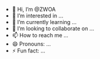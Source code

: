 - 👋 Hi, I’m @ZWOA
- 👀 I’m interested in ...
- 🌱 I’m currently learning ...
- 💞️ I’m looking to collaborate on ...
- 📫 How to reach me ...
- 😄 Pronouns: ...
- ⚡ Fun fact: ...

<!---
ZWOA/ZWOA is a ✨ special ✨ repository because its `README.md` (this file) appears on your GitHub profile.
You can click the Preview link to take a look at your changes.
--->
